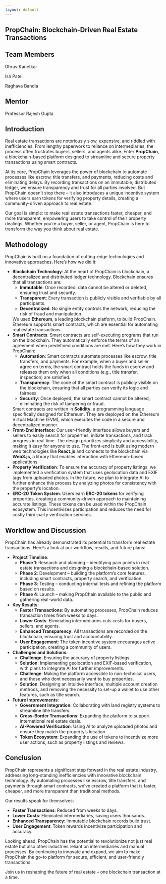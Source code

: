 ```yaml
---
layout: default
---
```


<div class="parallax">
  <section id="landing" class="parallax__layer parallax__layer--base">
    <div class="section-content">
      <h1>PropChain: Blockchain-Driven Real Estate Transactions</h1>
      <div class="team">
        <h2>Team Members</h2>
        <p>Dhruv Kanetkar</p>
        <p>Ish Patel</p>
        <p>Raghava Bandla</p>
        <h2>Mentor</h2>
        <p>Professor Rajesh Gupta</p>
      </div>
      <div class="links">
        <a href="{{ site.github_link }}" target="_blank">
          <i class="fab fa-github icon"></i>
        </a>
        <a href="{{ site.drive_link }}" target="_blank">
          <i class="fab fa-google-drive icon"></i>
        </a>
      </div>
    </div>
  </section>
  
  <section id="introduction" class="parallax__layer parallax__layer--back">
    <div class="section-content">
      <h2>Introduction</h2>
      <p>
        Real estate transactions are notoriously slow, expensive, and riddled with inefficiencies. From lengthy paperwork to reliance on intermediaries, the process often frustrates buyers, sellers, and agents alike. Enter <strong>PropChain</strong>, a blockchain-based platform designed to streamline and secure property transactions using smart contracts.
      </p>
      <p>
        At its core, PropChain leverages the power of blockchain to automate processes like escrow, title transfers, and payments, reducing costs and eliminating delays. By recording transactions on an immutable, distributed ledger, we ensure transparency and trust for all parties involved. But PropChain doesn’t stop there – it also introduces a unique incentive system where users earn tokens for verifying property details, creating a community-driven approach to real estate.
      </p>
      <p>
        Our goal is simple: to make real estate transactions faster, cheaper, and more transparent, empowering users to take control of their property dealings. Whether you’re a buyer, seller, or agent, PropChain is here to transform the way you think about real estate.
      </p>
    </div>
  </section>
  <section id="methodology" class="parallax__layer parallax__layer--base">
    <div class="section-content">
      <h2>Methodology</h2>
      <p>
        PropChain is built on a foundation of cutting-edge technologies and innovative approaches. Here’s how we did it:
      </p>
      <ul>
        <li>
          <strong>Blockchain Technology</strong>: 
          At the heart of PropChain is blockchain, a decentralized and distributed ledger technology. Blockchain ensures that all transactions are:
          <ul>
            <li><strong>Immutable</strong>: Once recorded, data cannot be altered or deleted, ensuring trust and security.</li>
            <li><strong>Transparent</strong>: Every transaction is publicly visible and verifiable by all participants.</li>
            <li><strong>Decentralized</strong>: No single entity controls the network, reducing the risk of fraud and manipulation.</li>
          </ul>
          We used <strong>Ethereum</strong>, a leading blockchain platform, to build PropChain. Ethereum supports smart contracts, which are essential for automating real estate transactions.
        </li>
        <li>
          <strong>Smart Contracts</strong>: 
          Smart contracts are self-executing programs that run on the blockchain. They automatically enforce the terms of an agreement when predefined conditions are met. Here’s how they work in PropChain:
          <ul>
            <li><strong>Automation</strong>: Smart contracts automate processes like escrow, title transfers, and payments. For example, when a buyer and seller agree on terms, the smart contract holds the funds in escrow and releases them only when all conditions (e.g., title transfer, inspection) are satisfied.</li>
            <li><strong>Transparency</strong>: The code of the smart contract is publicly visible on the blockchain, ensuring that all parties can verify its logic and fairness.</li>
            <li><strong>Security</strong>: Once deployed, the smart contract cannot be altered, eliminating the risk of tampering or fraud.</li>
          </ul>
          Smart contracts are written in <strong>Solidity</strong>, a programming language specifically designed for Ethereum. They are deployed on the Ethereum Virtual Machine (EVM), which executes the code in a secure and decentralized manner.
        </li>
        <li>
          <strong>Front-End Interface</strong>: 
          Our user-friendly interface allows buyers and sellers to easily search for properties, initiate transactions, and track progress in real time. The design prioritizes simplicity and accessibility, making it easy for anyone to use. The front-end is built using modern web technologies like <strong>React.js</strong> and connects to the blockchain via <strong>Web3.js</strong>, a library that enables interaction with Ethereum-based applications.
        </li>
        <li>
          <strong>Property Verification</strong>: 
          To ensure the accuracy of property listings, we implemented a verification system that uses geolocation data and EXIF tags from uploaded photos. In the future, we plan to integrate AI to further enhance this process by analyzing photos for consistency with the property’s location.
        </li>
        <li>
          <strong>ERC-20 Token System</strong>: 
          Users earn <strong>ERC-20 tokens</strong> for verifying properties, creating a community-driven approach to maintaining accurate listings. These tokens can be used within the PropChain ecosystem. This incentivizes participation and reduces the need for costly third-party verification services.
        </li>
      </ul>
    </div>
  </section>
  
  <section id="workflow" class="parallax__layer parallax__layer--back">
    <div class="section-content">
      <h2>Workflow and Discussion</h2>
      <p>
        PropChain has already demonstrated its potential to transform real estate transactions. Here’s a look at our workflow, results, and future plans:
      </p>
      <ul>
        <li><strong>Project Timeline</strong>:
          <ul>
            <li><strong>Phase 1</strong>: Research and planning – identifying pain points in real estate transactions and designing a blockchain-based solution.</li>
            <li><strong>Phase 2</strong>: Development – building the platform’s core features, including smart contracts, property search, and verification.</li>
            <li><strong>Phase 3</strong>: Testing – conducting internal tests and refining the platform based on results.</li>
            <li><strong>Phase 4</strong>: Launch – making PropChain available to the public and gathering real-world data.</li>
          </ul>
        </li>
        <li><strong>Key Results</strong>:
          <ul>
            <li><strong>Faster Transactions</strong>: By automating processes, PropChain reduces transaction times from weeks to days.</li>
            <li><strong>Lower Costs</strong>: Eliminating intermediaries cuts costs for buyers, sellers, and agents.</li>
            <li><strong>Enhanced Transparency</strong>: All transactions are recorded on the blockchain, ensuring trust and accountability.</li>
            <li><strong>User Engagement</strong>: The token incentive system encourages active participation, creating a community of users.</li>
          </ul>
        </li>
        <li><strong>Challenges and Solutions</strong>:
          <ul>
            <li><strong>Challenge</strong>: Ensuring the accuracy of property listings.</li>
            <li><strong>Solution</strong>: Implementing geolocation and EXIF-based verification, with plans to integrate AI for further improvements.</li>
            <li><strong>Challenge</strong>: Making the platform accessible to non-technical users, and those who dont necessarily want to buy properties.</li>
            <li><strong>Solution</strong>: Designing an intuitive interface, multiple account creation methods, and removing the necessity to set-up a wallet to use other features, such as title search.</li>
          </ul>
        </li>
        <li><strong>Future Improvements</strong>:
          <ul>
            <li><strong>Government Integration</strong>: Collaborating with land registry systems to streamline title transfers.</li>
            <li><strong>Cross-Border Transactions</strong>: Expanding the platform to support international real estate deals.</li>
            <li><strong>AI-Powered Verification</strong>: Using AI to analyze uploaded photos and ensure they match the property’s location.</li>
            <li><strong>Token Ecosystem</strong>: Expanding the use of tokens to incentivize more user actions, such as property listings and reviews.</li>
          </ul>
        </li>
      </ul>
    </div>
  </section>

  <section id="conclusion" class="parallax__layer parallax__layer--base">
    <div class="section-content">
      <h2>Conclusion</h2>
      <p>
        PropChain represents a significant step forward in the real estate industry, addressing long-standing inefficiencies with innovative blockchain technology. By automating processes like escrow, title transfers, and payments through smart contracts, we’ve created a platform that is faster, cheaper, and more transparent than traditional methods.
      </p>
      <p>
        Our results speak for themselves:
        <ul>
          <li><strong>Faster Transactions</strong>: Reduced from weeks to days.</li>
          <li><strong>Lower Costs</strong>: Eliminated intermediaries, saving users thousands.</li>
          <li><strong>Enhanced Transparency</strong>: Immutable blockchain records build trust.</li>
          <li><strong>User Engagement</strong>: Token rewards incentivize participation and accuracy.</li>
        </ul>
      </p>
      <p>
        Looking ahead, PropChain has the potential to revolutionize not just real estate but also other industries reliant on intermediaries and manual processes. By continuing to innovate and expand, we aim to make PropChain the go-to platform for secure, efficient, and user-friendly transactions.
      </p>
      <p>
        Join us in reshaping the future of real estate – one blockchain transaction at a time.
      </p>
    </div>
  </section>
</div>
